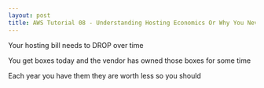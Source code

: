 ```yaml
---
layout: post
title: AWS Tutorial 08 - Understanding Hosting Economics Or Why You Never Want to Use Traditional Hosting Again
---
```


Your hosting bill needs to DROP over time

You get boxes today and the vendor has owned those boxes for some time

Each year you have them they are worth less so you should 
